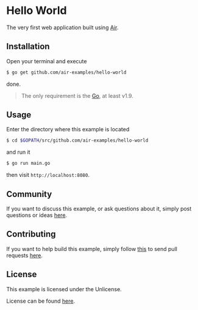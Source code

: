 # Hello World

The very first web application built using [Air](https://github.com/aofei/air).

## Installation

Open your terminal and execute

```bash
$ go get github.com/air-examples/hello-world
```

done.

> The only requirement is the [Go](https://golang.org), at least v1.9.

## Usage

Enter the directory where this example is located

```bash
$ cd $GOPATH/src/github.com/air-examples/hello-world
```

and run it

```bash
$ go run main.go
```

then visit `http://localhost:8080`.

## Community

If you want to discuss this example, or ask questions about it, simply post
questions or ideas [here](https://github.com/air-examples/hello-world/issues).

## Contributing

If you want to help build this example, simply follow
[this](https://github.com/air-examples/hello-world/wiki/Contributing) to send
pull requests [here](https://github.com/air-examples/hello-world/pulls).

## License

This example is licensed under the Unlicense.

License can be found [here](LICENSE).
